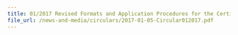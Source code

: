 ```yaml
---
title: 01/2017 Revised Formats and Application Procedures for the Certificate of Non Manipulation and Free Sale
file_url: /news-and-media/circulars/2017-01-05-Circular012017.pdf
---
```

